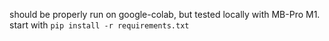 should be properly run on google-colab, but tested locally with MB-Pro M1.
start with `pip install -r requirements.txt` 
